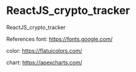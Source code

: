 # ReactJS_crypto_tracker

ReactJS_crypto_tracker

References
font: https://fonts.google.com/

color: https://flatuicolors.com/

chart: https://apexcharts.com/
